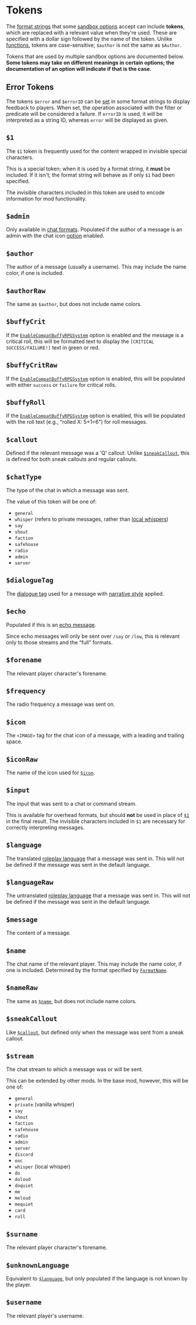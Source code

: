 # Tokens

The [format strings](./index.md) that some [sandbox options](../sandbox-options/index.md) accept can include **tokens**,
which are replaced with a relevant value when they're used.
These are specified with a dollar sign followed by the name of the token.
Unlike [functions](./functions.md), tokens are case-sensitive; `$author` is not the same as `$Author`.

Tokens that are used by multiple sandbox options are documented below.
**Some tokens may take on different meanings in certain options; the documentation of an option will indicate if that is the case.**

## Error Tokens

The tokens `$error` and `$errorID` can be [set](../format-strings/functions.md#set) in some format strings to display feedback to players.
When set, the operation associated with the filter or predicate will be considered a failure.
If `errorID` is used, it will be interpreted as a string ID, whereas `error` will be displayed as given.

## `$1`

The `$1` token is frequently used for the content wrapped in invisible special characters.

This is a special token; when it is used by a format string, it **must** be included.
If it isn't, the format string will behave as if only `$1` had been specified.

The invisible characters included in this token are used to encode information for mod functionality.

## `$admin`

Only available in [chat formats](../sandbox-options/chat-formats.md).
Populated if the author of a message is an admin with the chat icon [option](../user-guide/admins.md#admin-menu) enabled.

## `$author`

The author of a message (usually a username).
This may include the name color, if one is included.

## `$authorRaw`

The same as `$author`, but does not include name colors.

## `$buffyCrit`

If the [`EnableCompatBuffyRPGSystem`](../sandbox-options/compatibility-features.md#enablecompatbuffyrpgsystem) option is enabled and the message is a critical roll, this will be formatted text to display the `[CRITICAL SUCCESS/FAILURE!]` text in green or red.

## `$buffyCritRaw`

If the [`EnableCompatBuffyRPGSystem`](../sandbox-options/compatibility-features.md#enablecompatbuffyrpgsystem) option is enabled, this will be populated with either `success` or `failure` for critical rolls.

## `$buffyRoll`

If the [`EnableCompatBuffyRPGSystem`](../sandbox-options/compatibility-features.md#enablecompatbuffyrpgsystem) option is enabled, this will be populated with the roll text (e.g., “rolled X: 5+1=6”) for roll messages.

## `$callout`

Defined if the relevant message was a 'Q' callout.
Unlike [`$sneakCallout`](#sneakcallout), this is defined for both sneak callouts and regular callouts.

## `$chatType`

The type of the chat in which a message was sent.

The value of this token will be one of:
- `general`
- `whisper` (refers to private messages, rather than [local whispers](../sandbox-options/chat-formats.md#chatformatwhisper))
- `say`
- `shout`
- `faction`
- `safehouse`
- `radio`
- `admin`
- `server`

## `$dialogueTag`

The [dialogue tag](../sandbox-options/component-formats.md#formatnarrativedialoguetag) used for a message with [narrative style](../sandbox-options/filters-predicates.md#predicateusenarrativestyle) applied.

## `$echo`

Populated if this is an [echo message](../sandbox-options/chat-formats.md#chatformatecho).

Since echo messages will only be sent over `/say` or `/low`, this is relevant only to those streams and the “full” formats.

## `$forename`

The relevant player character's forename.

## `$frequency`

The radio frequency a message was sent on.

## `$icon`

The `<IMAGE>` tag for the chat icon of a message, with a leading and trailing space.

## `$iconRaw`

The name of the icon used for [`$icon`](#icon).

## `$input`

The input that was sent to a chat or command stream.

This is available for overhead formats, but should **not** be used in place of [`$1`](#1) in the final result.
The invisible characters included in `$1` are necessary for correctly interpreting messages.

## `$language`

The translated [roleplay language](../sandbox-options/languages.md) that a message was sent in.
This will not be defined if the message was sent in the default language.

## `$languageRaw`

The untranslated [roleplay language](../sandbox-options/languages.md) that a message was sent in.
This will not be defined if the message was sent in the default language.

## `$message`

The content of a message.

## `$name`

The chat name of the relevant player. This may include the name color, if one is included.
Determined by the format specified by [`FormatName`](../sandbox-options/component-formats.md#formatname).

## `$nameRaw`

The same as [`$name`](#name), but does not include name colors.

## `$sneakCallout`

Like [`$callout`](#callout), but defined only when the message was sent from a sneak callout.

## `$stream`

The chat stream to which a message was or will be sent.

This can be extended by other mods. In the base mod, however, this will be one of:

- `general`
- `private` (vanilla whisper)
- `say`
- `shout`
- `faction`
- `safehouse`
- `radio`
- `admin`
- `server`
- `discord`
- `ooc`
- `whisper` (local whisper)
- `do`
- `doloud`
- `doquiet`
- `me`
- `meloud`
- `mequiet`
- `card`
- `roll`

## `$surname`

The relevant player character's forename.

## `$unknownLanguage`

Equivalent to [`$language`](#language), but only populated if the language is not known by the player.

## `$username`

The relevant player's username.
